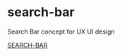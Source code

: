 # search-bar

Search Bar concept for UX UI design

[SEARCH-BAR](https://anishbastakoti.github.io/search-bar/)
